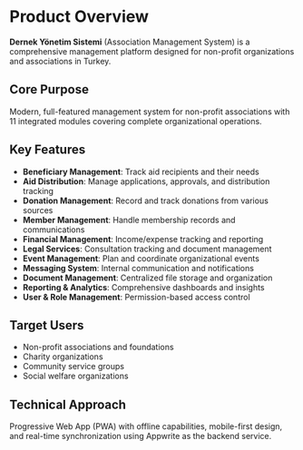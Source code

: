 # Product Overview

**Dernek Yönetim Sistemi** (Association Management System) is a comprehensive management platform designed for non-profit organizations and associations in Turkey.

## Core Purpose
Modern, full-featured management system for non-profit associations with 11 integrated modules covering complete organizational operations.

## Key Features
- **Beneficiary Management**: Track aid recipients and their needs
- **Aid Distribution**: Manage applications, approvals, and distribution tracking
- **Donation Management**: Record and track donations from various sources
- **Member Management**: Handle membership records and communications
- **Financial Management**: Income/expense tracking and reporting
- **Legal Services**: Consultation tracking and document management
- **Event Management**: Plan and coordinate organizational events
- **Messaging System**: Internal communication and notifications
- **Document Management**: Centralized file storage and organization
- **Reporting & Analytics**: Comprehensive dashboards and insights
- **User & Role Management**: Permission-based access control

## Target Users
- Non-profit associations and foundations
- Charity organizations
- Community service groups
- Social welfare organizations

## Technical Approach
Progressive Web App (PWA) with offline capabilities, mobile-first design, and real-time synchronization using Appwrite as the backend service.